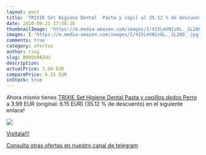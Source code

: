 ```yaml
---
layout: post
title: 'TRIXIE Set Higiene Dental  Pasta y cepil al 35.12 % de descuento'
date: 2020-09-21 17:58:16
thumbnailImage: 'https://m.media-amazon.com/images/I/415LmVN1s6L._SL200_.jpg'
images: [ 'https://m.media-amazon.com/images/I/415LmVN1s6L._SL200_.jpg' ]
comments: true
category: ofertas
author: ring
slug: B000V9AZUU
description:
actualPrice: 3.99 EUR
comparePrice: 6.15 EUR
inStock: true
---
```


Ahora mismo tienes [TRIXIE Set Higiene Dental  Pasta y cepillos dedos  Perro](https://www.amazon.com/dp/B000V9AZUU/?tag=redken08-20) a 3.99 EUR (original: 6.15 EUR) (35.12 %  de descuento) en el siguiente enlace!

[![](https://m.media-amazon.com/images/I/415LmVN1s6L._SL200_.jpg)](https://www.amazon.com/dp/B000V9AZUU/?tag=redken08-20)

[Visítala!!!](https://www.amazon.com/dp/B000V9AZUU/?tag=redken08-20)

[Consulta otras ofertas en nuestro canal de telegram](https://t.me/s/ofertas25)
